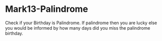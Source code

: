 # Mark13-Palindrome
Check if your Birthday is Palindrome. If palindrome then you are lucky else you would be informed by how many days did you miss the palindrome birthday.
